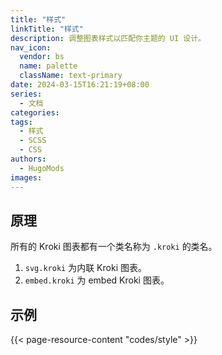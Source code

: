 ```yaml
---
title: "样式"
linkTitle: "样式"
description: 调整图表样式以匹配你主题的 UI 设计。
nav_icon:
  vendor: bs
  name: palette
  className: text-primary
date: 2024-03-15T16:21:19+08:00
series:
  - 文档
categories:
tags:
  - 样式
  - SCSS
  - CSS
authors:
  - HugoMods
images:
---
```


## 原理

所有的 Kroki 图表都有一个类名称为 `.kroki` 的类名。

1. `svg.kroki` 为内联 Kroki 图表。
2. `embed.kroki` 为 embed Kroki 图表。

## 示例

{{< page-resource-content "codes/style" >}}
